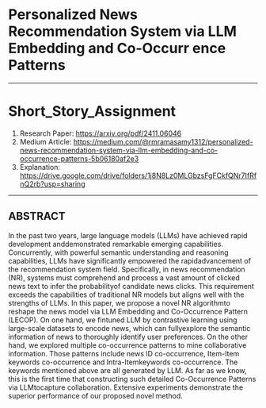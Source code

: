 # Personalized News Recommendation System via LLM Embedding and Co-Occurr ence Patterns
---
# Short_Story_Assignment
1. Research Paper: https://arxiv.org/pdf/2411.06046
2. Medium Article: https://medium.com/@rmramasamy1312/personalized-news-recommendation-system-via-llm-embedding-and-co-occurrence-patterns-5b06180af2e3
3. Explanation: https://drive.google.com/drive/folders/1j8N8Lz0MLGbzsFgFCkfQNr7IfRfnQ2rb?usp=sharing 
---
## ABSTRACT
In the past two years, large language models (LLMs) have achieved rapid development anddemonstrated remarkable emerging capabilities. Concurrently, with powerful semantic
understanding and reasoning capabilities, LLMs have significantly empowered the rapidadvancement of the recommendation system field. Specifically, in news recommendation (NR), systems must comprehend and process a vast amount of clicked news text to infer the probabilityof candidate news clicks. This requirement exceeds the capabilities of traditional NR models but
aligns well with the strengths of LLMs. In this paper, we propose a novel NR algorithmto reshape
the news model via LLM Embedding and Co-Occurrence Pattern (LECOP). On one hand, we
fintuned LLM by contrastive learning using large-scale datasets to encode news, which can fullyexplore the semantic information of news to thoroughly identify user preferences. On the other
hand, we explored multiple co-occurrence patterns to mine collaborative information. Those
patterns include news ID co-occurrence, Item-Item keywords co-occurrence and Intra-Itemkeywords co-occurrence. The keywords mentioned above are all generated by LLM. As far as we
know, this is the first time that constructing such detailed Co-Occurrence Patterns via LLMtocapture collaboration. Extensive experiments demonstrate the superior performance of our
proposed novel method.
